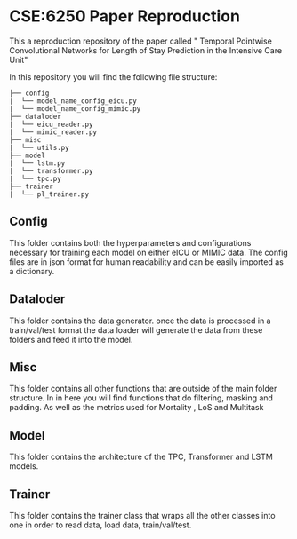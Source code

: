 # CSE:6250 Paper Reproduction

This a reproduction repository of the paper called " Temporal Pointwise Convolutional Networks for Length of Stay
Prediction in the Intensive Care Unit"

In this repository you will find the following file structure:
```
├── config
|  └── model_name_config_eicu.py
|  └── model_name_config_mimic.py
├── dataloder
|  └── eicu_reader.py
|  └── mimic_reader.py
├── misc
|  └── utils.py
├── model
|  └── lstm.py
|  └── transformer.py
|  └── tpc.py
├── trainer
|  └── pl_trainer.py
```

## Config
This folder contains both the hyperparameters and configurations necessary for training each model on either eICU or MIMIC data.
The config files are in json format for human readability and can be easily imported as a dictionary.

## Dataloder 

This folder contains the data generator. once the data is processed in a train/val/test format the data loader will generate the data from these folders and feed it into the model.
## Misc

This folder contains all other functions that are outside of the main folder structure. In in here you will find functions that do filtering, masking and padding. As well as the metrics used for Mortality , LoS and Multitask

## Model 

This folder contains the architecture of the TPC, Transformer and LSTM models. 

## Trainer

This folder contains the trainer class that wraps all the other classes into one in order to read data, load data, train/val/test.






